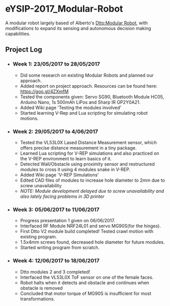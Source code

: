 # eYSIP-2017_Modular-Robot
A modular robot largely based of Alberto's [Dtto:Modular Robot](https://hackaday.io/project/9976-dtto-explorer-modular-robot), with modifications to expand its sensing and autonomous decision making capabilities. 
## Project Log
* ### Week 1: 23/05/2017 to 28/05/2017
     - Did some research on existing Modular Robots and planned our approach.
     - Added report on project approach. Resources can be found here: https://goo.gl/4ZXmfM
     - Tested the components given: Servo SG90, Bluetooth Module HC05, Arduino Nano, 1s 500mAh LiPos and Sharp IR GP2Y0A21.
     - Added Wiki page 'Testing the modules involved'
     - Started learning V-Rep and Lua scripting for simulating robot motions. 
* ### Week 2: 29/05/2017 to 4/06/2017
     - Tested the VL53L0X Lased Distance Measurement sensor, which offers precise distance measurement in a tiny package.
     - Learned Lua scripting for V-REP simulations and also practiced on the V-REP environment to learn basics of it.
     - Detected Wall/Obstacle using proximity sensor and restructured modules to cross it using 4 modules snake in V-REP.
     - Added Wiki page 'V-REP Simulations'
     - Edited CAD files of modules to increase hole diameter to 2mm due to screw unavailability
     - *NOTE: Module development delayed due to screw unavailability and also lately facing problems in 3D printer*
* ### Week 3: 05/06/2017 to 11/06/2017
     - Progress presentation 1 given on 06/06/2017.
     - Interfaced RF Module NRF24L01 and servo MG90S(for the hinges).
     - First Dtto V2 module build completed! Tested crawl motion with existing program.
     - 1.5x4mm screws found, decreased hole diameter for future modules.
     - Started writing program from scratch.
* ### Week 4: 12/06/2017 to 18/06/2017
     - Dtto modules 2 and 3 completed!
     - Interfaced the VL53L0X ToF sensor on one of the female faces.
     - Robot halts when it detects and obstacle and continues when obstacle is removed
     - Concluded that motor torque of MG90S is insufficient for most transformations.
 
 
